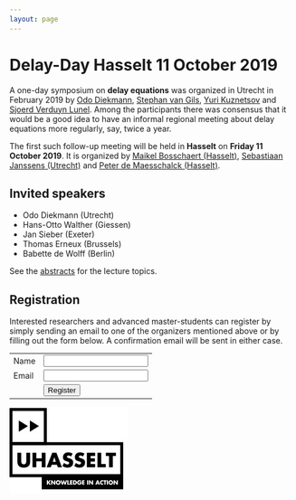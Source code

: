 ```yaml
---
layout: page
---
```



# Delay-Day Hasselt 11 October 2019

A one-day symposium on **delay equations** was organized in Utrecht in February 2019 by [Odo Diekmann](https://www.uu.nl/medewerkers/ODiekmann), [Stephan van Gils](https://people.utwente.nl/s.a.vangils), [Yuri Kuznetsov](https://www.staff.science.uu.nl/~kouzn101/) and [Sjoerd Verduyn Lunel](https://www.uu.nl/medewerkers/SMVerduynLunel). Among the participants there was consensus that it would be a good idea to have an informal regional meeting about delay equations more regularly, say, twice a year.

The first such follow-up meeting will be held in **Hasselt** on **Friday 11 October 2019**. It is organized by [Maikel Bosschaert (Hasselt)](https://www.uhasselt.be/fiche?email=maikel.bosschaert), [Sebastiaan Janssens (Utrecht)](https://sebastiaanjanssens.nl/) and [Peter de Maesschalck (Hasselt)](https://www.uhasselt.be/fiche_en?voornaam=peter&naam=demaesschalck). 

## Invited speakers

* Odo Diekmann (Utrecht)
* Hans-Otto Walther (Giessen)
* Jan Sieber (Exeter)
* Thomas Erneux (Brussels)
* Babette de Wolff (Berlin)

See the [abstracts](abstracts) for the lecture topics.

## Registration

Interested researchers and advanced master-students can register by simply sending an email to one of the organizers mentioned above or by filling out the form below. A confirmation email will be sent in either case.


<form action="https://formspree.io/maikel.bosschaert@uhasselt.be" method="POST"> 
<table>
<tr>
<td>Name</td>  <td><input type="text" name="name"></td>
</tr>
<tr>
<td>Email</td> <td><input type="email" name="_replyto"></td>
</tr>
<tr>
<td></td> <td><input type="submit" value="Register"></td>
</tr>
</table>
</form>

![UHasselt logo](UHasselt-moederlogo.jpg)
